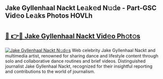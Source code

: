 ## Jake Gyllenhaal Nackt Le𝚊k𝚎d N𝚞𝚍e - Part-GSC Vid𝚎o Le𝚊ks Photos HOVLh

# <h2><a href="http://fbaxs2u.evod.top/?m=Jake+Gyllenhaal+Nackt">🔗 👉🔴 Jake Gyllenhaal Nackt Vid𝚎o Ph𝚘t𝚘s</a></h2>

[![Jake Gyllenhaal Nackt N𝚞d𝚎s](https://i.imgur.com/8V9OHl7.gif)](http://fbaxs2u.evod.top/?m=Jake+Gyllenhaal+Nackt)
Web celebrity Jake Gyllenhaal Nackt and multimedia artist, renowned for sharing dance and lifestyle content through solo and collaborative dance routines and brief videos. Distinguished journalist Jake Gyllenhaal Nackt, recognized for their insightful reporting and contributions to the world of journalism. 
